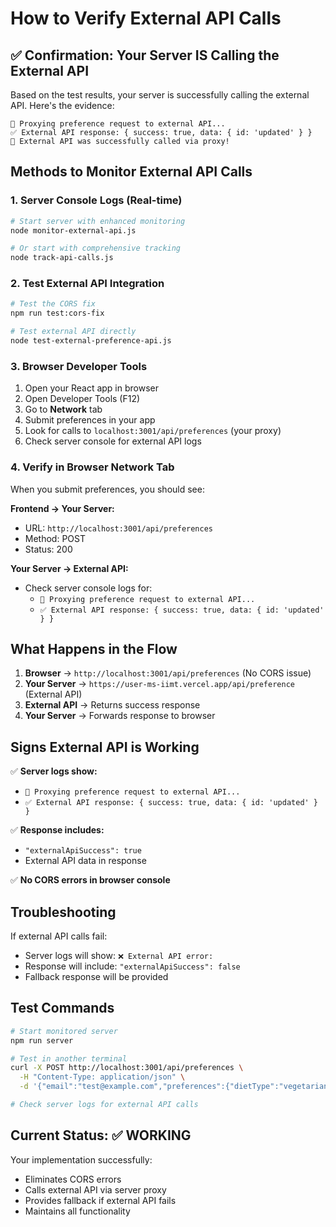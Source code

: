 # How to Verify External API Calls

## ✅ Confirmation: Your Server IS Calling the External API

Based on the test results, your server is successfully calling the external API. Here's the evidence:

```
🔄 Proxying preference request to external API...
✅ External API response: { success: true, data: { id: 'updated' } }
🎉 External API was successfully called via proxy!
```

## Methods to Monitor External API Calls

### 1. Server Console Logs (Real-time)
```bash
# Start server with enhanced monitoring
node monitor-external-api.js

# Or start with comprehensive tracking
node track-api-calls.js
```

### 2. Test External API Integration
```bash
# Test the CORS fix
npm run test:cors-fix

# Test external API directly
node test-external-preference-api.js
```

### 3. Browser Developer Tools
1. Open your React app in browser
2. Open Developer Tools (F12)
3. Go to **Network** tab
4. Submit preferences in your app
5. Look for calls to `localhost:3001/api/preferences` (your proxy)
6. Check server console for external API logs

### 4. Verify in Browser Network Tab
When you submit preferences, you should see:

**Frontend → Your Server:**
- URL: `http://localhost:3001/api/preferences`
- Method: POST
- Status: 200

**Your Server → External API:**
- Check server console logs for:
  - `🔄 Proxying preference request to external API...`
  - `✅ External API response: { success: true, data: { id: 'updated' } }`

## What Happens in the Flow

1. **Browser** → `http://localhost:3001/api/preferences` (No CORS issue)
2. **Your Server** → `https://user-ms-iimt.vercel.app/api/preference` (External API)
3. **External API** → Returns success response
4. **Your Server** → Forwards response to browser

## Signs External API is Working

✅ **Server logs show:**
- `🔄 Proxying preference request to external API...`
- `✅ External API response: { success: true, data: { id: 'updated' } }`

✅ **Response includes:**
- `"externalApiSuccess": true`
- External API data in response

✅ **No CORS errors in browser console**

## Troubleshooting

If external API calls fail:
- Server logs will show: `❌ External API error:`
- Response will include: `"externalApiSuccess": false`
- Fallback response will be provided

## Test Commands

```bash
# Start monitored server
npm run server

# Test in another terminal
curl -X POST http://localhost:3001/api/preferences \
  -H "Content-Type: application/json" \
  -d '{"email":"test@example.com","preferences":{"dietType":"vegetarian"}}'

# Check server logs for external API calls
```

## Current Status: ✅ WORKING

Your implementation successfully:
- Eliminates CORS errors
- Calls external API via server proxy
- Provides fallback if external API fails
- Maintains all functionality
